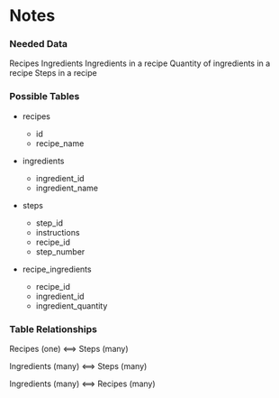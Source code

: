 # Notes

### Needed Data
Recipes
Ingredients
Ingredients in a recipe
Quantity of ingredients in a recipe
Steps in a recipe

### Possible Tables
+ recipes
    - id
    - recipe_name

+ ingredients
    - ingredient_id
    - ingredient_name

+ steps
    - step_id
    - instructions
    - recipe_id
    - step_number

+ recipe_ingredients
    - recipe_id
    - ingredient_id
    - ingredient_quantity

### Table Relationships

Recipes (one) <==> Steps (many)

Ingredients (many) <==> Steps (many)

Ingredients (many) <==> Recipes (many)